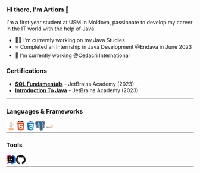 ### Hi there, I'm Artiom 👋

I'm a first year student at USM in Moldova, passionate to develop my career in the IT world with the help of Java

- 👨‍🎓 I’m currently working on my Java Studies
- ⭐ Completed an Internship in Java Development @Endava in June 2023
- 🌱 I’m currently working @Cedacri International

<!-- ### Education & Certifications -->

### Certifications

<!-- -   **Applied Informatics** -  (2021 - 2024) -->

-   **[SQL Fundamentals](https://hyperskill.org/certificates/9954534d-5dc1-49e3-a8d4-d5791fd171eb.pdf)** - JetBrains Academy (2023)
-   **[Introduction To Java](https://hyperskill.org/certificates/908754d4-75df-4980-bb9b-465a88c7ebcb.pdf)** - JetBrains Academy (2023)

---

<!-- Add education section here -->


### Languages & Frameworks

<img align="left" alt="Java" width="26px" src="https://raw.githubusercontent.com/github/explore/main/topics/java/java.png" />

<img align="left" alt="HTML" width="26px" src="https://raw.githubusercontent.com/github/explore/main/topics/html/html.png" />
<img align="left" alt="CSS" width="26px" src="https://raw.githubusercontent.com/github/explore/main/topics/css/css.png" />

<img align="left" alt="PostgreSQL" width="26px" src="https://raw.githubusercontent.com/github/explore/main/topics/postgresql/postgresql.png" />
<img align="left" alt="MySQL" width="26px" src="https://raw.githubusercontent.com/github/explore/main/topics/mysql/mysql.png" />

<br />

---

### Tools

<img align="left" alt="IntelliJ" width="26px" src="https://raw.githubusercontent.com/github/explore/main/topics/intellij-idea/intellij-idea.png" />

<img align="left" alt="GitHub" width="26px" src="https://raw.githubusercontent.com/github/explore/78df643247d429f6cc873026c0622819ad797942/topics/github/github.png" />

<br />

---
